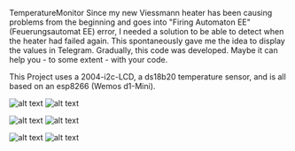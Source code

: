 TemperatureMonitor
Since my new Viessmann heater has been causing problems from the beginning and goes into "Firing Automaton EE" (Feuerungsautomat EE) error, I needed a solution to be able to detect when the heater had failed again. This spontaneously gave me the idea to display the values in Telegram. Gradually, this code was developed. Maybe it can help you - to some extent - with your code.

This Project uses a 2004-i2c-LCD, a ds18b20 temperature sensor, and is all based on an esp8266 (Wemos d1-Mini).


![alt text](https://github.com/petergeher/TemperatureMonitor/blob/main/images/TG_Using1.png?raw=true)
![alt text](https://github.com/petergeher/TemperatureMonitor/blob/main/images/TG_alarm1.jpg?raw=true)

![alt text](https://github.com/petergeher/TemperatureMonitor/blob/main/images/LCD_cold.jpg?raw=true)
![alt text](https://github.com/petergeher/TemperatureMonitor/blob/main/images/LCD_warm.jpg?raw=true)

![alt text](https://github.com/petergeher/TemperatureMonitor/blob/main/images/LCD_alarm1.jpg?raw=true)
![alt text](https://github.com/petergeher/TemperatureMonitor/blob/main/images/LCD_Alarm2.jpg?raw=true)
